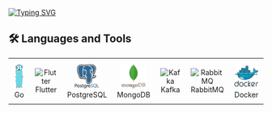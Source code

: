 [![Typing SVG](https://readme-typing-svg.demolab.com?font=Fira+Code&size=24&duration=3500&pause=100&color=1AF700&background=CAFF3500&multiline=true&repeat=false&width=600&height=100&lines=Hello%2C+my+name+is+Ravil;I'm+Innopolis+University+student;And+I'm+Golang+Developer)](https://git.io/typing-svg)

## 🛠 Languages and Tools

<div align="center">
  <table>
    <tr>
      <td align="center" style="padding: 10px;">
        <img src="https://raw.githubusercontent.com/devicons/devicon/master/icons/go/go-original.svg" alt="Go" height="50" width="55"/><br/>Go
      </td>
      <td align="center" style="padding: 10px;">
        <img src="https://www.vectorlogo.zone/logos/flutterio/flutterio-icon.svg" alt="Flutter" height="50"/><br/>Flutter
      </td>
      <td align="center" style="padding: 10px;">
        <img src="https://raw.githubusercontent.com/devicons/devicon/master/icons/postgresql/postgresql-original-wordmark.svg" alt="PostgreSQL" height="50"/><br/>PostgreSQL
      </td>
      <td align="center" style="padding: 10px;">
        <img src="https://raw.githubusercontent.com/devicons/devicon/master/icons/mongodb/mongodb-original-wordmark.svg" alt="MongoDB" height="50"/><br/>MongoDB
      </td>
      <td align="center" style="padding: 10px;">
        <img src="https://www.vectorlogo.zone/logos/apache_kafka/apache_kafka-icon.svg" alt="Kafka" height="50"/><br/>Kafka
      </td>
      <td align="center" style="padding: 10px;">
        <img src="https://www.vectorlogo.zone/logos/rabbitmq/rabbitmq-icon.svg" alt="RabbitMQ" height="50"/><br/>RabbitMQ
      </td>
      <td align="center" style="padding: 10px;">
        <img src="https://raw.githubusercontent.com/devicons/devicon/master/icons/docker/docker-original-wordmark.svg" alt="Docker" height="50"/><br/>Docker
      </td>
    </tr>
  </table>
</div>

